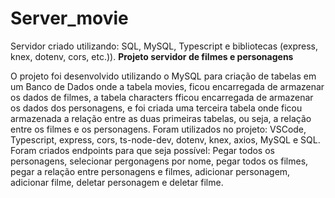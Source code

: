 # Server_movie
Servidor criado utilizando: SQL, MySQL, Typescript e bibliotecas (express, knex, dotenv, cors, etc.)).
**Projeto servidor de filmes e personagens**

O projeto foi desenvolvido utilizando o MySQL para criação de tabelas em um Banco de Dados onde a tabela movies, ficou encarregada de armazenar os dados de filmes, a tabela characters fficou encarregada de armazenar os dados dos personagens, e foi criada uma terceira tabela onde ficou armazenada a relação entre as duas primeiras tabelas, ou seja, a relação entre os filmes e os personagens.
Foram utilizados no projeto: VSCode, Typescript, express, cors, ts-node-dev, dotenv, knex, axios, MySQL e SQL.
Foram criados endpoints para que seja possível: Pegar todos os personagens, selecionar pergonagens por nome, pegar todos os filmes, pegar a relação entre personagens e filmes, adicionar personagem, adicionar filme, deletar personagem e deletar filme.
